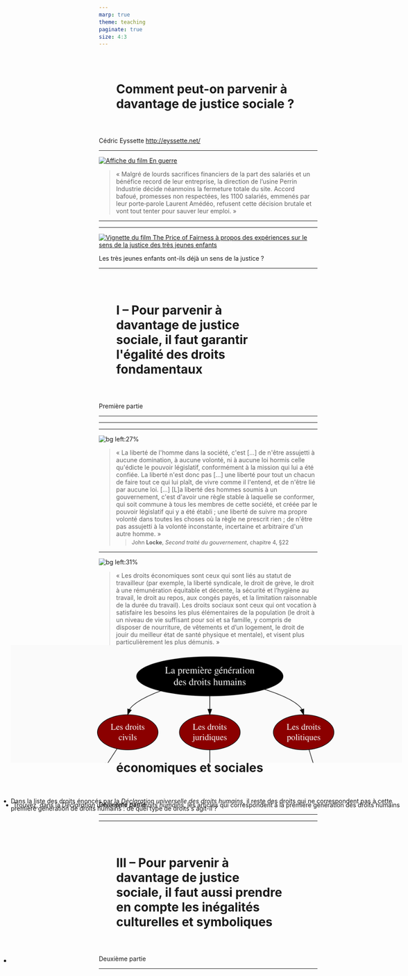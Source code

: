 ```yaml
---
marp: true
theme: teaching
paginate: true
size: 4:3
---
```


<!-- _class: titre -->

# Comment peut-on parvenir à davantage de justice sociale ?
Cédric Eyssette
http://eyssette.net/


---
<!-- _class: cinema fp -->

[![Affiche du film En guerre](https://i.ibb.co/kXQB51j/Affiche-Film-En-Guerre-t.jpg)](https://drive.google.com/file/d/1mGKyVl1SJUON5Z9bGdJLM6Htf4Ta_xY0/view?usp=sharing)

>« Malgré de lourds sacrifices financiers de la part des salariés et un bénéfice record de leur entreprise, la direction de l’usine Perrin Industrie décide néanmoins la fermeture totale du site. Accord bafoué, promesses non respectées, les 1100 salariés, emmenés par leur porte‑parole Laurent Amédéo, refusent cette décision brutale et vont tout tenter pour sauver leur emploi. »


---
<!-- _class:  -->

<!-- Mettre extrait / Monopoly des inégalités -->

---
<!-- _class: i1t1  vertical-->

[![Vignette du film _The Price of Fairness_ à propos des expériences sur le sens de la justice des très jeunes enfants](https://i.ibb.co/0FczF72/experience-justice-enfants-t.jpg)](https://drive.google.com/file/d/1a8njJ8YWEa03wEX6vOo33SMxijuE4AAW/view?usp=sharing)

Les très jeunes enfants ont-ils déjà un sens de la justice ?

<!-- Distinguer la justice comme institution et la justice comme idéal -->

---
<!-- _class: partie -->
<style scoped>
h1{padding:40px!important;}
</style>
# I – Pour parvenir à <br>davantage de justice <br>sociale, il faut garantir<br>l'égalité des droits<br>fondamentaux <!-- fit -->
Première partie

---
<!-- _class: i1t0 pp-->
<style scoped>
ul{background:none; margin:auto; padding:0; width:94%; height:94%; display:flex; justify-content: center; align-items:center; position:absolute; left:25px; top:28px;}
ul li:before{content:"";}
ul li {margin:auto; padding:0; position:absolute;}
img {clip-path: polygon(0px 270px,973px 270px,973px 0px,0px 0px);}
ul li[data-marpit-fragment="1"] img {clip-path: polygon(0px 429px,973px 429px,973px 0px,0px 0px); position:relative; }
ul li[data-marpit-fragment="2"] img {clip-path:none; position:relative;}
</style>

- ![](https://raw.githubusercontent.com/eyssette/graphviz-examples/master/diagram/droits-humains-premiere-generation.svg)
* ![](https://raw.githubusercontent.com/eyssette/graphviz-examples/master/diagram/droits-humains-premiere-generation.svg)
* ![](https://raw.githubusercontent.com/eyssette/graphviz-examples/master/diagram/droits-humains-premiere-generation.svg)

---
<!-- _class: fppppppp -->

- Trouvez, dans la *Déclaration universelle des droits humains*, les articles qui correspondent à la première génération des droits humains
- Dans la liste des droits énoncés par la *Déclaration universelle des droits humains*, il reste des droits qui ne correspondent pas à cette première génération de droits humains : de quel type de droits s'agit-il ?

---
<!-- _class: citationC fmmm -->
<style scoped>
blockquote blockquote {margin-top:-10px;}
</style>
![bg left:27%](https://upload.wikimedia.org/wikipedia/commons/thumb/d/d1/JohnLocke.png/520px-JohnLocke.png)

>« La liberté de l'homme dans la société, c'est […] de n'être assujetti à aucune domination, à aucune volonté, ni à aucune loi hormis celle qu'édicte le pouvoir législatif, conformément à la mission qui lui a été confiée. La liberté n'est donc pas […] une liberté pour tout un chacun de faire tout ce qui lui plaît, de vivre comme il l'entend, et de n'être lié par aucune loi. […] [L]a liberté des hommes soumis à un gouvernement, c'est d'avoir une règle stable à laquelle se conformer, qui soit commune à tous les membres de cette société, et créée par le pouvoir législatif qui y a été établi ; une liberté de suivre ma propre volonté dans toutes les choses où la règle ne prescrit rien ; de n'être pas assujetti à la volonté inconstante, incertaine et arbitraire d'un autre homme. »
>>John **Locke**, *Second traité du gouvernement*, chapitre 4, §22


<!-- Distinguer légal / légitime -->

<!-- droits-résistance / libéralisme politique / liberté ≠ licence / liberté comme non-domination -->

<!-- Distinguer
La défense des droits humains s'inscrit dans un changement de modèle du pouvoir.
Auparavant le pouvoir s'exerçait de manière absolue (les monarchies absolues). Le pouvoir appartenait à un roi, une dynastie. La finalité du pouvoir n'était que l'extension de la domination du roi sur son empire. La loi n'était que l'expression de la volonté arbitraire du roi.
Locke s'oppose à ce modèle : le pouvoir n'existe que par le consentement des individus. Le pouvoir n'est pas absolu, car il doit accomplir une mission, qui est de défendre les droits des individus. La loi n'est pas l'expression d'une domination, mais la garantie de notre liberté.
Le pouvoir n'est justifié que s'il accomplit cette mission. Si ce n'est pas le cas, les citoyens ont un droit de résistance à l'oppression, et un droit de désobéissance civile.
La dés. civ., ce n'est pas le fait de désobéir à une loi par simple intérêt personnel ; c'est désobéir pour des raisons de justice, de bien commun, c'est chercher, au sein d'un groupe, à montrer le caractère injuste d'une loi ou d'une situation, quand on n'a pas ou plus d'autre moyen d'expression de son opposition.
 -->



---
<!-- _class: citationC fmm -->
<style scoped>
blockquote blockquote {margin-top:-10px; font-size:90%;}
</style>
![bg left:31%](https://upload.wikimedia.org/wikipedia/commons/5/5e/Magali_Lafourcade_Luxembourg.jpg)

> « Les droits économiques sont ceux qui sont liés au statut de travailleur (par exemple, la liberté syndicale, le droit de grève, le droit à une rémunération équitable et décente, la sécurité et l’hygiène au travail, le droit au repos, aux congés payés, et la limitation raisonnable de la durée du travail). Les droits sociaux sont ceux qui ont vocation à satisfaire les besoins les plus élémentaires de la population (le droit à un niveau de vie suffisant pour soi et sa famille, y compris de disposer de nourriture, de vêtements et d’un logement, le droit de jouir du meilleur état de santé physique et mentale), et visent plus particulièrement les plus démunis. »
>> Magali **Lafourcade**, _Les droits de l'Homme_. PUF, 2018, chap. III “De l’enrichissement des droits de l’Homme”

---
<!-- _class: partie -->
<style scoped>
h1{padding:40px!important;}
</style>
# II – Pour parvenir à<br> davantage de justice<br> sociale, il faut prendre<br> en compte les inégalités<br> économiques et sociales<!-- fit -->
Deuxième partie

---
<!-- _class:  -->

<!-- Nous avons commencé la deuxième partie, en nous intéressant à la question des inégalités économiques et sociales. Le débat est ici principalement entre le libéralisme économique et la théorie de la justice de Rawls. Pour le libéralisme économique, il faut réduire au maximum l'intervention de l'Etat afin de laisser faire les individus. Voici les 4 arguments principaux du libéralisme économique : 1/ Il faut préserver l'autonomie des individus, ne pas agir à leur place : l'Etat doit être réduit au minimum, afin de ne pas tomber dans le paternalisme ; 2/ L'intervention de l'Etat serait inefficace : l'Etat n'aurait pas la connaissance des situations locales, ne pourrait pas s'adapter rapidement, et ce type d'intervention n'inciterait pas les individus ou les entreprises à trouver de nouvelles solutions ; 3/ La concurrence libre serait le meilleur moyen d'obtenir un progrès économique général, qui bénéficie à tout le monde ; 4/ La concurrence libre permet d'abolir les privilèges de statut et les inégalités qui reposent sur des hiérarchies traditionnelles instituées. Nous avons simplement commencé un travail sur la théorie de la justice de Rawls. On peut reconnaître certes qu'il y a un progrès dans le passage d'une société de castes, où les places sociales sont simplement fixées par la naissance, au libéralisme économique, où les places sociales sont censées être l'effet de la concurrence libre entre individus, et acquises simplement grâce à la réussite des individus. Mais : est-ce vraiment suffisant ? Tout le monde est-il vraiment sur la même ligne de départ ? Et peut-on vraiment dire, sans autre précision, que ceux qui ont réussi ont mérité d'avoir davantage, et que ceux qui n'ont pas réussi méritent une position moins avantageuse ?-->


<!-- + ajouter il faut prendre en compte également les inégalités économiques et sociales : au niveau de la famille (? de la répartition des tâches) + au niveau mondial (la question de la justice globale : approches étatistes vs. approches cosmopolitiques) -->


---
<!-- _class: partie -->
<style scoped>
h1{padding:40px!important;}
</style>
# III – Pour parvenir à<br> davantage de justice<br> sociale, il faut aussi prendre<br> en compte les inégalités<br>culturelles et symboliques<!-- fit -->
Deuxième partie


---
<!-- _class:  -->

<!-- Extrait Blackkksman + Bande annonce film Pride
marginalisation + impuissance + impérialisme culturel + violences -->